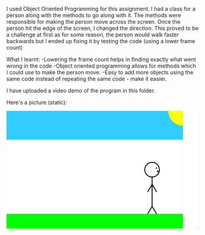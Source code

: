 I used Object Oriented Programming for this assignment. I had a class for a person along with the methods to go along with it. The methods were responsible for making the person move across the screen.
Once the person hit the edge of the screen, I changed the direction. This proved to be a challenge at first as for some reason, the person would walk faster backwards but I ended up fixing it by testing the code (using a lower frame count)

What I learnt:
-Lowering the frame count helps in finding exactly what went wrong in the code
-Object oriented programming allows for methods which I could use to make the person move. 
-Easy to add more objects using the same code instead of repeating the same code - make it easier.

I have uploaded a video demo of the program in this folder.

Here's a picture (static):

![](picture.png)
